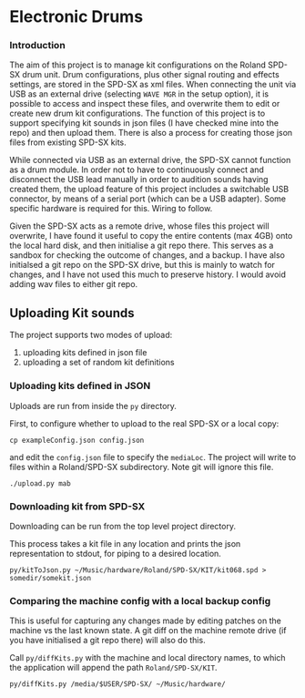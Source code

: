 
# Electronic Drums #

### Introduction ###
The aim of this project is to manage kit configurations on the Roland SPD-SX drum unit.
Drum configurations, plus other signal routing and effects settings, are stored in the SPD-SX as xml files.
When connecting the unit via USB as an external drive (selecting `WAVE MGR` in the setup option), 
it is possible to access and inspect these files, and overwrite them to edit or create new drum kit configurations.
The function of this project is to support specifying kit sounds in json files (I have checked mine into the repo) and then upload them.
There is also a process for creating those json files from existing SPD-SX kits.

While connected via USB as an external drive, the SPD-SX cannot function as a drum module.
In order not to have to continuously connect and disconnect the USB lead manually in order to audition sounds having created them, the upload feature of this project includes a switchable USB connector, by means of a serial port (which can be a USB adapter).
Some specific hardware is required for this.
Wiring to follow.

Given the SPD-SX acts as a remote drive, whose files this project will overwrite, I have found it useful to copy the entire contents (max 4GB) onto the local hard disk, and then initialise a git repo there. This serves as a sandbox for checking the outcome of changes, and a backup. I have also initialsed a git repo on the SPD-SX drive, but this is mainly to watch for changes, and I have not used this much to preserve history. I would avoid adding wav files to either git repo.

## Uploading Kit sounds ##

The project supports two modes of upload:
1) uploading kits defined in json file
2) uploading a set of random kit definitions

### Uploading kits defined in JSON ###

Uploads are run from inside the `py` directory.

First, to configure whether to upload to the real SPD-SX or a local copy:

```commandline
cp exampleConfig.json config.json
```
and edit the `config.json` file to specify the `mediaLoc`. The project will write to files within a Roland/SPD-SX subdirectory.
Note git will ignore this file.

```commandline
./upload.py mab
```

### Downloading kit from SPD-SX ###

Downloading can be run from the top level project directory.

This process takes a kit file in any location and prints the json representation to stdout, for piping to a desired location.

```commandline
py/kitToJson.py ~/Music/hardware/Roland/SPD-SX/KIT/kit068.spd > somedir/somekit.json
```


### Comparing the machine config with a local backup config ###
This is useful for capturing any changes made by editing patches on the machine vs the last known state. A git diff on the machine remote drive (if you have initialised a git repo there) will also do this.

Call `py/diffKits.py` with the machine and local directory names, to which the application will append the path `Roland/SPD-SX/KIT`.

```commandline
py/diffKits.py /media/$USER/SPD-SX/ ~/Music/hardware/
```

